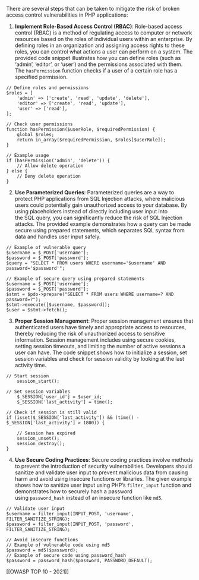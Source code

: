 There are several steps that can be taken to mitigate the risk of broken access control vulnerabilities in PHP applications:

1. **Implement Role-Based Access Control (RBAC)**: Role-based access control (RBAC) is a method of regulating access to computer or network resources based on the roles of individual users within an enterprise. By defining roles in an organization and assigning access rights to these roles, you can control what actions a user can perform on a system. The provided code snippet illustrates how you can define roles (such as ‘admin’, ‘editor’, or ‘user’) and the permissions associated with them. The `hasPermission` function checks if a user of a certain role has a specified permission.
```
// Define roles and permissions
$roles = [
	'admin' => ['create', 'read', 'update', 'delete'], 
	'editor' => ['create', 'read', 'update'], 
	'user' => ['read'],
];
	
// Check user permissions
function hasPermission($userRole, $requiredPermission) { 
	global $roles; 
	return in_array($requiredPermission, $roles[$userRole]); 
}
	
// Example usage
if (hasPermission('admin', 'delete')) { 
	// Allow delete operation 
} else { 
	// Deny delete operation 
}
```

2. **Use Parameterized Queries**: Parameterized queries are a way to protect PHP applications from SQL Injection attacks, where malicious users could potentially gain unauthorized access to your database. By using placeholders instead of directly including user input into the SQL query, you can significantly reduce the risk of SQL Injection attacks. The provided example demonstrates how a query can be made secure using prepared statements, which separates SQL syntax from data and handles user input safely.
```
// Example of vulnerable query
$username = $_POST['username']; 
$password = $_POST['password']; 
$query = "SELECT * FROM users WHERE username='$username' AND password='$password'";

// Example of secure query using prepared statements
$username = $_POST['username']; 
$password = $_POST['password']; 
$stmt = $pdo->prepare("SELECT * FROM users WHERE username=? AND password=?"); 
$stmt->execute([$username, $password]); 
$user = $stmt->fetch();
```

3. **Proper Session Management**: Proper session management ensures that authenticated users have timely and appropriate access to resources, thereby reducing the risk of unauthorized access to sensitive information. Session management includes using secure cookies, setting session timeouts, and limiting the number of active sessions a user can have. The code snippet shows how to initialize a session, set session variables and check for session validity by looking at the last activity time.
```
// Start session
	session_start();
	
// Set session variables
	$_SESSION['user_id'] = $user_id; 
	$_SESSION['last_activity'] = time();

// Check if session is still valid
if (isset($_SESSION['last_activity']) && (time() - $_SESSION['last_activity'] > 1800)) {

	// Session has expired
	session_unset(); 
	session_destroy(); 
}
```

4. **Use Secure Coding Practices**: Secure coding practices involve methods to prevent the introduction of security vulnerabilities. Developers should sanitize and validate user input to prevent malicious data from causing harm and avoid using insecure functions or libraries. The given example shows how to sanitize user input using PHP’s `filter_input` function and demonstrates how to securely hash a password using `password_hash` instead of an insecure function like `md5`.
```
// Validate user input 
$username = filter_input(INPUT_POST, 'username', FILTER_SANITIZE_STRING);
$password = filter_input(INPUT_POST, 'password', FILTER_SANITIZE_STRING);

// Avoid insecure functions 
// Example of vulnerable code using md5 
$password = md5($password); 
// Example of secure code using password_hash 
$password = password_hash($password, PASSWORD_DEFAULT);
```

[[OWASP TOP 10 - 2021]]
